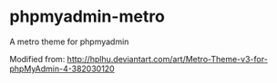 phpmyadmin-metro
================

A metro theme for phpmyadmin

Modified from:
http://hplhu.deviantart.com/art/Metro-Theme-v3-for-phpMyAdmin-4-382030120
